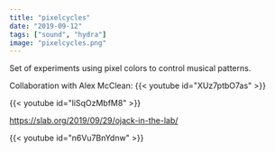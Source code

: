 ```yaml
---
title: "pixelcycles"
date: "2019-09-12"
tags: ["sound", "hydra"]
image: "pixelcycles.png"
---
```


Set of experiments using pixel colors to control musical patterns.

Collaboration with Alex McClean: 
{{< youtube id="XUz7ptbO7as" >}}

{{< youtube id="liSqOzMbfM8" >}}

https://slab.org/2019/09/29/ojack-in-the-lab/

{{< youtube id="n6Vu7BnYdnw" >}}
